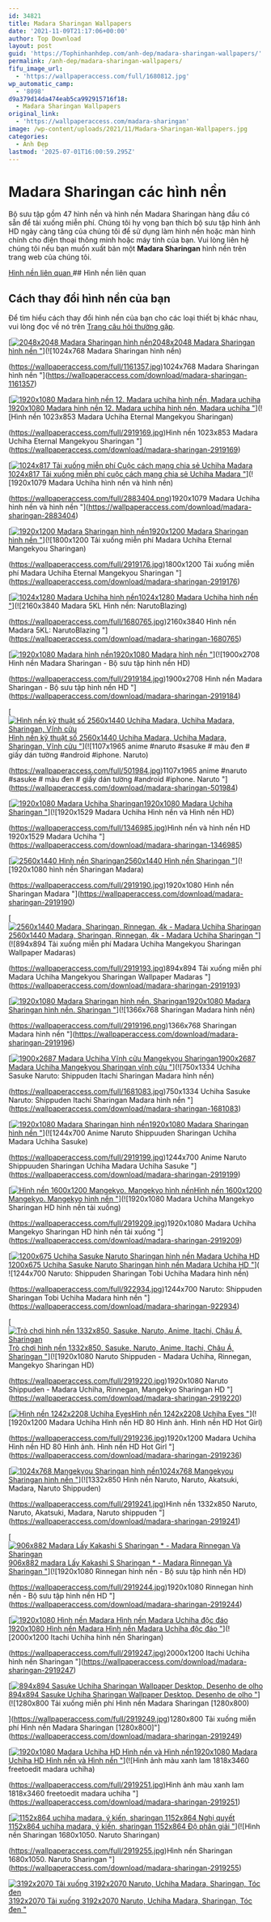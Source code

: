 ```yaml
---
id: 34821
title: Madara Sharingan Wallpapers
date: '2021-11-09T21:17:06+00:00'
author: Top Download
layout: post
guid: 'https://Tophinhanhdep.com/anh-dep/madara-sharingan-wallpapers/'
permalink: /anh-dep/madara-sharingan-wallpapers/
fifu_image_url:
  - 'https://wallpaperaccess.com/full/1680812.jpg'
wp_automatic_camp:
  - '8098'
d9a379d14da474eab5ca992915716f18:
  - Madara Sharingan Wallpapers
original_link:
  - 'https://wallpaperaccess.com/madara-sharingan'
image: /wp-content/uploads/2021/11/Madara-Sharingan-Wallpapers.jpg
categories:
  - Ảnh Đẹp
lastmod: '2025-07-01T16:00:59.295Z'
---
```

# Madara Sharingan các hình nền

Bộ sưu tập gồm 47 hình nền và hình nền Madara Sharingan hàng đầu có sẵn để tải xuống miễn phí. Chúng tôi hy vọng bạn thích bộ sưu tập hình ảnh HD ngày càng tăng của chúng tôi để sử dụng làm hình nền hoặc màn hình chính cho điện thoại thông minh hoặc máy tính của bạn. Vui lòng liên hệ chúng tôi nếu bạn muốn xuất bản một **Madara Sharingan** hình nền trên trang web của chúng tôi.

[Hình nền liên quan ](#related) ## Hình nền liên quan

## Cách thay đổi hình nền của bạn

Để tìm hiểu cách thay đổi hình nền của bạn cho các loại thiết bị khác nhau, vui lòng đọc về nó trên [Trang câu hỏi thường gặp](https://tophinhanhdep.com/faq/).

  
[[![2048x2048 Madara Sharingan hình nền](https://wallpaperaccess.com/full/1680812.jpg)2048x2048 Madara Sharingan hình nền "](https://wallpaperaccess.com/download/madara-sharingan-1680812)](![1024x768 Madara Sharingan hình nền)

(https://wallpaperaccess.com/full/1161357.jpg)1024x768 Madara Sharingan hình nền "](https://wallpaperaccess.com/download/madara-sharingan-1161357)

[[![1920x1080 Madara hình nền 12. Madara uchiha hình nền, Madara uchiha](https://wallpaperaccess.com/full/839959.jpg)1920x1080 Madara hình nền 12. Madara uchiha hình nền, Madara uchiha "](https://wallpaperaccess.com/download/madara-sharingan-839959)](![Hình nền 1023x853 Madara Uchiha Eternal Mangekyou Sharingan)

(https://wallpaperaccess.com/full/2919169.jpg)Hình nền 1023x853 Madara Uchiha Eternal Mangekyou Sharingan "](https://wallpaperaccess.com/download/madara-sharingan-2919169)

[[![1024x817 Tải xuống miễn phí Cuộc cách mạng chia sẻ Uchiha Madara](https://wallpaperaccess.com/full/2919170.jpg)1024x817 Tải xuống miễn phí cuộc cách mạng chia sẻ Uchiha Madara "](https://wallpaperaccess.com/download/madara-sharingan-2919170)](![1920x1079 Madara Uchiha hình nền và hình nền)

(https://wallpaperaccess.com/full/2883404.png)1920x1079 Madara Uchiha hình nền và hình nền "](https://wallpaperaccess.com/download/madara-sharingan-2883404)

[[![1920x1200 Madara Sharingan hình nền](https://wallpaperaccess.com/full/2919172.jpg)1920x1200 Madara Sharingan hình nền "](https://wallpaperaccess.com/download/madara-sharingan-2919172)](![1800x1200 Tải xuống miễn phí Madara Uchiha Eternal Mangekyou Sharingan)

(https://wallpaperaccess.com/full/2919176.jpg)1800x1200 Tải xuống miễn phí Madara Uchiha Eternal Mangekyou Sharingan "](https://wallpaperaccess.com/download/madara-sharingan-2919176)

[[![1024x1280 Madara Uchiha hình nền](https://wallpaperaccess.com/full/2208743.jpg)1024x1280 Madara Uchiha hình nền "](https://wallpaperaccess.com/download/madara-sharingan-2208743)](![2160x3840 Madara 5KL Hình nền: NarutoBlazing)

(https://wallpaperaccess.com/full/1680765.jpg)2160x3840 Hình nền Madara 5KL: NarutoBlazing "](https://wallpaperaccess.com/download/madara-sharingan-1680765)

[[![1920x1080 Madara hình nền](https://wallpaperaccess.com/full/839955.jpg)1920x1080 Madara hình nền "](https://wallpaperaccess.com/download/madara-sharingan-839955)](![1900x2708 Hình nền Madara Sharingan - Bộ sưu tập hình nền HD)

(https://wallpaperaccess.com/full/2919184.jpg)1900x2708 Hình nền Madara Sharingan - Bộ sưu tập hình nền HD "](https://wallpaperaccess.com/download/madara-sharingan-2919184)

[[![Hình nền kỹ thuật số 2560x1440 Uchiha Madara, Uchiha Madara, Sharingan, Vĩnh cửu](https://wallpaperaccess.com/full/1681154.jpg)Hình nền kỹ thuật số 2560x1440 Uchiha Madara, Uchiha Madara, Sharingan, Vĩnh cửu "](https://wallpaperaccess.com/download/madara-sharingan-1681154)](![1107x1965 anime #naruto #sasuke # màu đen # giấy dán tường #android #iphone.  Naruto)

(https://wallpaperaccess.com/full/501984.jpg)1107x1965 anime #naruto #sasuke # màu đen # giấy dán tường #android #iphone. Naruto "](https://wallpaperaccess.com/download/madara-sharingan-501984)

[[![1920x1080 Madara Uchiha Sharingan](https://wallpaperaccess.com/full/2919187.jpg)1920x1080 Madara Uchiha Sharingan "](https://wallpaperaccess.com/download/madara-sharingan-2919187)](![1920x1529 Madara Uchiha Hình nền và Hình nền HD)

(https://wallpaperaccess.com/full/1346985.jpg)Hình nền và hình nền HD 1920x1529 Madara Uchiha "](https://wallpaperaccess.com/download/madara-sharingan-1346985)

[[![2560x1440 Hình nền Sharingan](https://wallpaperaccess.com/full/1161594.jpg)2560x1440 Hình nền Sharingan "](https://wallpaperaccess.com/download/madara-sharingan-1161594)](![1920x1080 hình nền Sharingan Madara)

(https://wallpaperaccess.com/full/2919190.jpg)1920x1080 Hình nền Sharingan Madara "](https://wallpaperaccess.com/download/madara-sharingan-2919190)

[[![2560x1440 Madara, Sharingan, Rinnegan, 4k - Madara Uchiha Sharingan](https://wallpaperaccess.com/full/2919191.jpg)2560x1440 Madara, Sharingan, Rinnegan, 4k - Madara Uchiha Sharingan "](https://wallpaperaccess.com/download/madara-sharingan-2919191)](![894x894 Tải xuống miễn phí Madara Uchiha Mangekyou Sharingan Wallpaper Madaras)

(https://wallpaperaccess.com/full/2919193.jpg)894x894 Tải xuống miễn phí Madara Uchiha Mangekyou Sharingan Wallpaper Madaras "](https://wallpaperaccess.com/download/madara-sharingan-2919193)

[[![1920x1080 Madara Sharingan hình nền.  Sharingan](https://wallpaperaccess.com/full/2919195.jpg)1920x1080 Madara Sharingan hình nền. Sharingan "](https://wallpaperaccess.com/download/madara-sharingan-2919195)](![1366x768 Sharingan Madara hình nền)

(https://wallpaperaccess.com/full/2919196.png)1366x768 Sharingan Madara hình nền "](https://wallpaperaccess.com/download/madara-sharingan-2919196)

[[![1900x2687 Madara Uchiha Vĩnh cửu Mangekyou Sharingan](https://wallpaperaccess.com/full/2919197.jpg)1900x2687 Madara Uchiha Mangekyou Sharingan vĩnh cửu "](https://wallpaperaccess.com/download/madara-sharingan-2919197)](![750x1334 Uchiha Sasuke Naruto: Shippuden Itachi Sharingan Madara hình nền)

(https://wallpaperaccess.com/full/1681083.jpg)750x1334 Uchiha Sasuke Naruto: Shippuden Itachi Sharingan Madara hình nền "](https://wallpaperaccess.com/download/madara-sharingan-1681083)

[[![1920x1080 Madara Sharingan hình nền](https://wallpaperaccess.com/full/861956.jpg)1920x1080 Madara Sharingan hình nền "](https://wallpaperaccess.com/download/madara-sharingan-861956)](![1244x700 Anime Naruto Shippuuden Sharingan Uchiha Madara Uchiha Sasuke)

(https://wallpaperaccess.com/full/2919199.jpg)1244x700 Anime Naruto Shippuuden Sharingan Uchiha Madara Uchiha Sasuke "](https://wallpaperaccess.com/download/madara-sharingan-2919199)

[[![Hình nền 1600x1200 Mangekyo.  Mangekyo hình nền](https://wallpaperaccess.com/full/2919202.png)Hình nền 1600x1200 Mangekyo. Mangekyo hình nền "](https://wallpaperaccess.com/download/madara-sharingan-2919202)](![1920x1080 Madara Uchiha Mangekyo Sharingan HD hình nền tải xuống)

(https://wallpaperaccess.com/full/2919209.jpg)1920x1080 Madara Uchiha Mangekyo Sharingan HD hình nền tải xuống "](https://wallpaperaccess.com/download/madara-sharingan-2919209)

[[![1200x675 Uchiha Sasuke Naruto Sharingan hình nền Madara Uchiha HD](https://wallpaperaccess.com/full/2919217.jpg)1200x675 Uchiha Sasuke Naruto Sharingan hình nền Madara Uchiha HD "](https://wallpaperaccess.com/download/madara-sharingan-2919217)]( ![1244x700 Naruto: Shippuden Sharingan Tobi Uchiha Madara hình nền)

(https://wallpaperaccess.com/full/922934.jpg)1244x700 Naruto: Shippuden Sharingan Tobi Uchiha Madara hình nền "](https://wallpaperaccess.com/download/madara-sharingan-922934)

[[![Trò chơi hình nền 1332x850, Sasuke, Naruto, Anime, Itachi, Châu Á, Sharingan](https://wallpaperaccess.com/full/873047.jpg)Trò chơi hình nền 1332x850, Sasuke, Naruto, Anime, Itachi, Châu Á, Sharingan "](https://wallpaperaccess.com/download/madara-sharingan-873047)](![1920x1080 Naruto Shippuden - Madara Uchiha, Rinnegan, Mangekyo Sharingan HD)

(https://wallpaperaccess.com/full/2919220.jpg)1920x1080 Naruto Shippuden - Madara Uchiha, Rinnegan, Mangekyo Sharingan HD "](https://wallpaperaccess.com/download/madara-sharingan-2919220)

[[![Hình nền 1242x2208 Uchiha Eyes](https://wallpaperaccess.com/full/2919225.jpg)Hình nền 1242x2208 Uchiha Eyes "](https://wallpaperaccess.com/download/madara-sharingan-2919225)](![1920x1200 Madara Uchiha Hình nền HD 80 Hình ảnh.  Hình nền HD Hot Girl)

(https://wallpaperaccess.com/full/2919236.jpg)1920x1200 Madara Uchiha Hình nền HD 80 Hình ảnh. Hình nền HD Hot Girl "](https://wallpaperaccess.com/download/madara-sharingan-2919236)

[[![1024x768 Mangekyou Sharingan hình nền](https://wallpaperaccess.com/full/1929426.jpg)1024x768 Mangekyou Sharingan hình nền "](https://wallpaperaccess.com/download/madara-sharingan-1929426)](![1332x850 Hình nền Naruto, Naruto, Akatsuki, Madara, Naruto Shippuden)

(https://wallpaperaccess.com/full/2919241.jpg)Hình nền 1332x850 Naruto, Naruto, Akatsuki, Madara, Naruto shippuden "](https://wallpaperaccess.com/download/madara-sharingan-2919241)

[[![906x882 Madara Lấy Kakashi S Sharingan * - Madara Rinnegan Và Sharingan](https://wallpaperaccess.com/full/2523266.jpg)906x882 madara Lấy Kakashi S Sharingan \* - Madara Rinnegan Và Sharingan "](https://wallpaperaccess.com/download/madara-sharingan-2523266)](![1920x1080 Rinnegan hình nền - Bộ sưu tập hình nền HD)

(https://wallpaperaccess.com/full/2919244.jpg)1920x1080 Rinnegan hình nền - Bộ sưu tập hình nền HD "](https://wallpaperaccess.com/download/madara-sharingan-2919244)

[[![1920x1080 Hình nền Madara Hình nền Madara Uchiha độc đáo](https://wallpaperaccess.com/full/2919246.jpg)1920x1080 Hình nền Madara Hình nền Madara Uchiha độc đáo "](https://wallpaperaccess.com/download/madara-sharingan-2919246)](![2000x1200 Itachi Uchiha hình nền Sharingan)

(https://wallpaperaccess.com/full/2919247.jpg)2000x1200 Itachi Uchiha hình nền Sharingan "](https://wallpaperaccess.com/download/madara-sharingan-2919247)

[[![894x894 Sasuke Uchiha Sharingan Wallpaper Desktop.  Desenho de olho](https://wallpaperaccess.com/full/203920.jpg)894x894 Sasuke Uchiha Sharingan Wallpaper Desktop. Desenho de olho "](https://wallpaperaccess.com/download/madara-sharingan-203920)](![1280x800 Tải xuống miễn phí Hình nền Madara Sharingan [1280x800)

](https://wallpaperaccess.com/full/2919249.jpg)1280x800 Tải xuống miễn phí Hình nền Madara Sharingan \[1280x800\]"](https://wallpaperaccess.com/download/madara-sharingan-2919249)

[[![1920x1080 Madara Uchiha HD Hình nền và Hình nền](https://wallpaperaccess.com/full/2062280.jpg)1920x1080 Madara Uchiha HD Hình nền và Hình nền "](https://wallpaperaccess.com/download/madara-sharingan-2062280)](![Hình ảnh màu xanh lam 1818x3460 freetoedit madara uchiha)

(https://wallpaperaccess.com/full/2919251.jpg)Hình ảnh màu xanh lam 1818x3460 freetoedit madara uchiha "](https://wallpaperaccess.com/download/madara-sharingan-2919251)

[[![1152x864 uchiha madara, ý kiến, sharingan 1152x864 Nghị quyết](https://wallpaperaccess.com/full/2919252.jpg)1152x864 uchiha madara, ý kiến, sharingan 1152x864 Độ phân giải "](https://wallpaperaccess.com/download/madara-sharingan-2919252)](![Hình nền Sharingan 1680x1050.  Naruto Sharingan)

(https://wallpaperaccess.com/full/2919255.jpg)Hình nền Sharingan 1680x1050. Naruto Sharingan "](https://wallpaperaccess.com/download/madara-sharingan-2919255)

[![3192x2070 Tải xuống 3192x2070 Naruto, Uchiha Madara, Sharingan, Tóc đen](https://wallpaperaccess.com/full/2919257.jpg)3192x2070 Tải xuống 3192x2070 Naruto, Uchiha Madara, Sharingan, Tóc đen "](https://wallpaperaccess.com/download/madara-sharingan-2919257)
